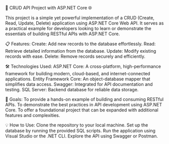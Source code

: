 🚀 CRUD API Project with ASP.NET Core 🌐

This project is a simple yet powerful implementation of a CRUD (Create, Read, Update, Delete) application using ASP.NET Core Web API. It serves as a practical example for developers looking to learn or demonstrate the essentials of building RESTful APIs with ASP.NET Core.

📋 Features:
Create: Add new records to the database effortlessly.
Read: Retrieve detailed information from the database.
Update: Modify existing records with ease.
Delete: Remove records securely and efficiently.

🛠️ Technologies Used:
ASP.NET Core: A cross-platform, high-performance framework for building modern, cloud-based, and internet-connected applications.
Entity Framework Core: An object-database mapper that simplifies data access.
Swagger: Integrated for API documentation and testing.
SQL Server: Backend database for reliable data storage.

🎯 Goals:
To provide a hands-on example of building and consuming RESTful APIs.
To demonstrate the best practices in API development using ASP.NET Core.
To offer a foundational project that can be expanded with additional features and complexities.

💡 How to Use:
Clone the repository to your local machine.
Set up the database by running the provided SQL scripts.
Run the application using Visual Studio or the .NET CLI.
Explore the API using Swagger or Postman.

